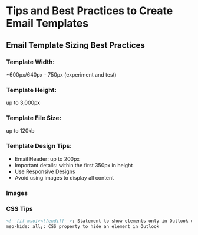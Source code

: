 # Tips and Best Practices to Create Email Templates

## Email Template Sizing Best Practices

### Template Width: 
*600px/640px - 750px (experiment and test)  
### Template Height:
up to 3,000px  
### Template File Size: 
up to 120kb  

### Template Design Tips:
   - Email Header: up to 200px  
   - Important details: within the first 350px in height  
   - Use Responsive Designs  
   - Avoid using images to display all content

### Images


### CSS Tips
```html
<!--[if mso]><![endif]-->: Statement to show elements only in Outlook only
mso-hide: all;: CSS property to hide an element in Outlook